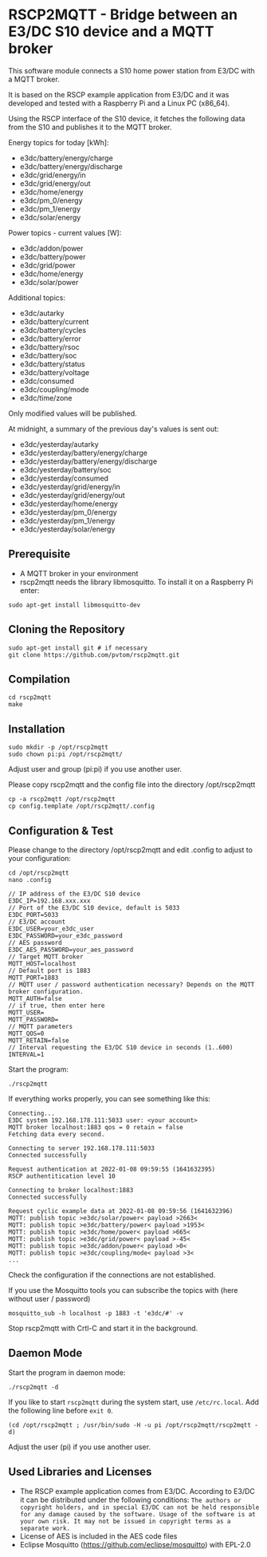 # RSCP2MQTT - Bridge between an E3/DC S10 device and a MQTT broker

This software module connects a S10 home power station from E3/DC with a MQTT broker.

It is based on the RSCP example application from E3/DC and it was developed and tested with a Raspberry Pi and a Linux PC (x86_64).

Using the RSCP interface of the S10 device, it fetches the following data from the S10 and publishes it to the MQTT broker.

Energy topics for today [kWh]:

- e3dc/battery/energy/charge
- e3dc/battery/energy/discharge
- e3dc/grid/energy/in
- e3dc/grid/energy/out
- e3dc/home/energy
- e3dc/pm_0/energy
- e3dc/pm_1/energy
- e3dc/solar/energy

Power topics - current values [W]:

- e3dc/addon/power
- e3dc/battery/power
- e3dc/grid/power
- e3dc/home/energy
- e3dc/solar/power

Additional topics:

- e3dc/autarky
- e3dc/battery/current
- e3dc/battery/cycles
- e3dc/battery/error
- e3dc/battery/rsoc
- e3dc/battery/soc
- e3dc/battery/status
- e3dc/battery/voltage
- e3dc/consumed
- e3dc/coupling/mode
- e3dc/time/zone

Only modified values will be published.

At midnight, a summary of the previous day's values is sent out:

- e3dc/yesterday/autarky
- e3dc/yesterday/battery/energy/charge
- e3dc/yesterday/battery/energy/discharge
- e3dc/yesterday/battery/soc
- e3dc/yesterday/consumed
- e3dc/yesterday/grid/energy/in
- e3dc/yesterday/grid/energy/out
- e3dc/yesterday/home/energy
- e3dc/yesterday/pm_0/energy
- e3dc/yesterday/pm_1/energy
- e3dc/yesterday/solar/energy

## Prerequisite

- A MQTT broker in your environment
- rscp2mqtt needs the library libmosquitto. To install it on a Raspberry Pi enter:

```
sudo apt-get install libmosquitto-dev
```

## Cloning the Repository

```
sudo apt-get install git # if necessary
git clone https://github.com/pvtom/rscp2mqtt.git
```

## Compilation

```
cd rscp2mqtt
make
```

## Installation

```
sudo mkdir -p /opt/rscp2mqtt
sudo chown pi:pi /opt/rscp2mqtt/
```
Adjust user and group (pi:pi) if you use another user.

Please copy rscp2mqtt and the config file into the directory /opt/rscp2mqtt

```
cp -a rscp2mqtt /opt/rscp2mqtt
cp config.template /opt/rscp2mqtt/.config
```

## Configuration & Test

Please change to the directory /opt/rscp2mqtt and edit .config to adjust to your configuration:

```
cd /opt/rscp2mqtt
nano .config
```

```
// IP address of the E3/DC S10 device
E3DC_IP=192.168.xxx.xxx
// Port of the E3/DC S10 device, default is 5033
E3DC_PORT=5033
// E3/DC account
E3DC_USER=your_e3dc_user
E3DC_PASSWORD=your_e3dc_password
// AES password
E3DC_AES_PASSWORD=your_aes_password
// Target MQTT broker
MQTT_HOST=localhost
// Default port is 1883
MQTT_PORT=1883
// MQTT user / password authentication necessary? Depends on the MQTT broker configuration.
MQTT_AUTH=false
// if true, then enter here
MQTT_USER=
MQTT_PASSWORD=
// MQTT parameters
MQTT_QOS=0
MQTT_RETAIN=false
// Interval requesting the E3/DC S10 device in seconds (1..600)
INTERVAL=1
```

Start the program:

```
./rscp2mqtt
```

If everything works properly, you can see something like this:

```
Connecting...
E3DC system 192.168.178.111:5033 user: <your account>
MQTT broker localhost:1883 qos = 0 retain = false
Fetching data every second.

Connecting to server 192.168.178.111:5033
Connected successfully

Request authentication at 2022-01-08 09:59:55 (1641632395)
RSCP authentitication level 10

Connecting to broker localhost:1883
Connected successfully

Request cyclic example data at 2022-01-08 09:59:56 (1641632396)
MQTT: publish topic >e3dc/solar/power< payload >2663<
MQTT: publish topic >e3dc/battery/power< payload >1953<
MQTT: publish topic >e3dc/home/power< payload >665<
MQTT: publish topic >e3dc/grid/power< payload >-45<
MQTT: publish topic >e3dc/addon/power< payload >0<
MQTT: publish topic >e3dc/coupling/mode< payload >3<
...
```

Check the configuration if the connections are not established.

If you use the Mosquitto tools you can subscribe the topics with (here without user / password)

```
mosquitto_sub -h localhost -p 1883 -t 'e3dc/#' -v
```

Stop rscp2mqtt with Crtl-C and start it in the background.

## Daemon Mode

Start the program in daemon mode:

```
./rscp2mqtt -d
```

If you like to start `rscp2mqtt` during the system start, use `/etc/rc.local`. Add the following line before `exit 0`.

```
(cd /opt/rscp2mqtt ; /usr/bin/sudo -H -u pi /opt/rscp2mqtt/rscp2mqtt -d)
```
Adjust the user (pi) if you use another user.

## Used Libraries and Licenses

- The RSCP example application comes from E3/DC. According to E3/DC it can be distributed under the following conditions: `The authors or copyright holders, and in special E3/DC can not be held responsible for any damage caused by the software. Usage of the software is at your own risk. It may not be issued in copyright terms as a separate work.`
- License of AES is included in the AES code files
- Eclipse Mosquitto (https://github.com/eclipse/mosquitto) with EPL-2.0
